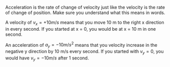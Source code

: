 Acceleration is the rate of change of velocity just like the velocity is the rate of change of position. Make sure you understand what this means in words.

A velocity of $v_x = +10 m/s$ means that you move 10 m to the right x direction in every second. If you started at x = 0, you would be at x = 10 m in one second. 

An acceleration of $a_y = -10 m/s^2$ means that you velocity increase in the negative y direction by 10 m/s every second. If you started with $v_y = 0$, you would have $v_y = -10 m/s$ after 1 second.

### 